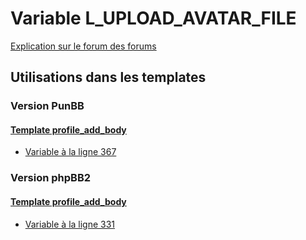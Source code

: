 # Variable L_UPLOAD_AVATAR_FILE
[Explication sur le forum des forums](http://forum.forumactif.com/t294113-listing-des-variables#L_UPLOAD_AVATAR_FILE)
## Utilisations dans les templates
### Version PunBB
#### [Template profile_add_body](punbb/profile_add_body.md)
* [Variable à la ligne 367](../punbb/profile_add_body.tpl#L367)
### Version phpBB2
#### [Template profile_add_body](subsilver/profile_add_body.md)
* [Variable à la ligne 331](../subsilver/profile_add_body.tpl#L331)